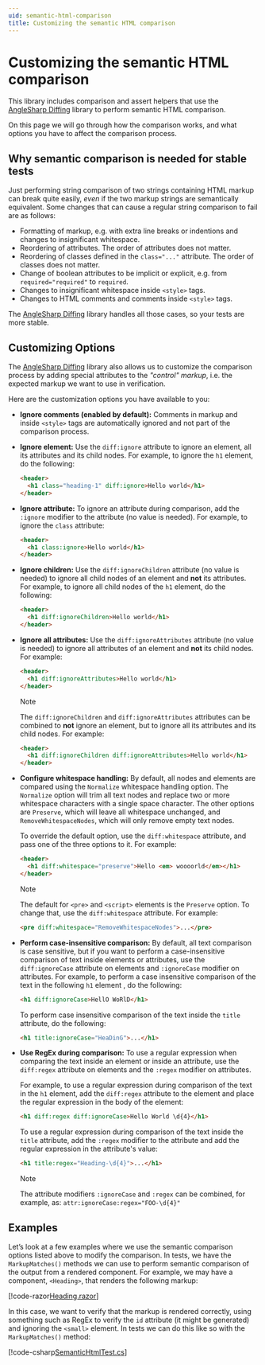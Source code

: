 ```yaml
---
uid: semantic-html-comparison
title: Customizing the semantic HTML comparison
---
```


# Customizing the semantic HTML comparison

This library includes comparison and assert helpers that use the [AngleSharp Diffing](https://github.com/AngleSharp/AngleSharp.Diffing/) library to perform semantic HTML comparison.

On this page we will go through how the comparison works, and what options you have to affect the comparison process.

## Why semantic comparison is needed for stable tests

Just performing string comparison of two strings containing HTML markup can break quite easily, _even_ if the two markup strings are semantically equivalent. Some changes that can cause a regular string comparison to fail are as follows:

- Formatting of markup, e.g. with extra line breaks or indentions and changes to insignificant whitespace.
- Reordering of attributes. The order of attributes does not matter.
- Reordering of classes defined in the `class="..."` attribute. The order of classes does not matter.
- Change of boolean attributes  to be implicit or explicit, e.g. from `required="required"` to `required`.
- Changes to insignificant whitespace inside `<style>` tags.
- Changes to HTML comments and comments inside `<style>` tags.

The [AngleSharp Diffing](https://github.com/AngleSharp/AngleSharp.Diffing/) library handles all those cases, so your tests are more stable.

## Customizing Options

The [AngleSharp Diffing](https://github.com/AngleSharp/AngleSharp.Diffing/) library also allows us to customize the comparison process by adding special attributes to the _"control" markup_, i.e. the expected markup we want to use in verification.

Here are the customization options you have available to you:

- **Ignore comments (enabled by default):** Comments in markup and inside `<style>` tags are automatically ignored and not part of the comparison process.

- **Ignore element:** Use the `diff:ignore` attribute to ignore an element, all its attributes and its child nodes. For example, to ignore the `h1` element, do the following:

  ```html
  <header>
    <h1 class="heading-1" diff:ignore>Hello world</h1>
  </header>
  ```

- **Ignore attribute:** To ignore an attribute during comparison, add the `:ignore` modifier to the attribute (no value is needed). For example, to ignore the `class` attribute:

  ```html
  <header>
    <h1 class:ignore>Hello world</h1>
  </header>
  ```

- **Ignore children:** Use the `diff:ignoreChildren` attribute (no value is needed) to ignore all child nodes of an element and **not** its attributes. For example, to ignore all child nodes of the `h1` element, do the following:

  ```html
  <header>
    <h1 diff:ignoreChildren>Hello world</h1>
  </header>
  ```

- **Ignore all attributes:** Use the `diff:ignoreAttributes` attribute (no value is needed) to ignore all attributes of an element and **not** its child nodes. For example:

  ```html
  <header>
    <h1 diff:ignoreAttributes>Hello world</h1>
  </header>
  ```

  > [!NOTE]
  > The `diff:ignoreChildren` and `diff:ignoreAttributes` attributes can be combined to **not** ignore an element, but to ignore all its attributes and its child nodes. For example:

  ```html
  <header>
    <h1 diff:ignoreChildren diff:ignoreAttributes>Hello world</h1>
  </header>
  ```

- **Configure whitespace handling:** By default, all nodes and elements are compared using the `Normalize` whitespace handling option. The `Normalize` option will trim all text nodes and replace two or more whitespace characters with a single space character. The other options are `Preserve`, which will leave all whitespace unchanged, and `RemoveWhitespaceNodes`, which will only remove empty text nodes.

  To override the default option, use the `diff:whitespace` attribute, and pass one of the three options to it. For example:

  ```html
  <header>
    <h1 diff:whitespace="preserve">Hello <em> woooorld</em></h1>
  </header>
  ```

  > [!NOTE]
  > The default for `<pre>` and `<script>` elements is the `Preserve` option. To change that, use the `diff:whitespace` attribute. For example:

  ```html
  <pre diff:whitespace="RemoveWhitespaceNodes">...</pre>
  ```

- **Perform case-insensitive comparison:** By default, all text comparison is case sensitive, but if you want to perform a case-insensitive comparison of text inside elements or attributes, use the `diff:ignoreCase` attribute on elements and `:ignoreCase` modifier on attributes. For example, to perform a case insensitive comparison of the text in the following `h1` element , do the following:

  ```html
  <h1 diff:ignoreCase>HellO WoRlD</h1>
  ```

  To perform case insensitive comparison of the text inside the `title` attribute, do the following:

  ```html
  <h1 title:ignoreCase="HeaDinG">...</h1>
  ```

- **Use RegEx during comparison:** To use a regular expression when comparing the text inside an element or inside an attribute, use the `diff:regex` attribute on elements and the `:regex` modifier on attributes.

  For example, to use a regular expression during comparison of the text in the `h1` element, add the `diff:regex` attribute to the element and place the regular expression in the body of the element:

  ```html
  <h1 diff:regex diff:ignoreCase>Hello World \d{4}</h1>
  ```

  To use a regular expression during comparison of the text inside the `title` attribute, add the `:regex` modifier to the attribute and add the regular expression in the attribute's value:

  ```html
  <h1 title:regex="Heading-\d{4}">...</h1>
  ```

  > [!NOTE] 
  > The attribute modifiers `:ignoreCase` and `:regex` can be combined, for example, as: `attr:ignoreCase:regex="FOO-\d{4}"`

## Examples

Let’s look at a few examples where we use the semantic comparison options listed above to modify the comparison. In tests, we have the `MarkupMatches()` methods we can use to perform semantic comparison of the output from a rendered component. For example, we may have a component, `<Heading>`, that renders the following markup:

[!code-razor[Heading.razor](../../../samples/components/Heading.razor)]   

In this case, we want to verify that the markup is rendered correctly, using something such as RegEx to verify the `id` attribute (it might be generated) and ignoring the `<small>` element.  In tests we can do this like so with the `MarkupMatches()` method:

[!code-csharp[SemanticHtmlTest.cs](../../../samples/tests/xunit/SemanticHtmlTest.cs#L16-L29)]

